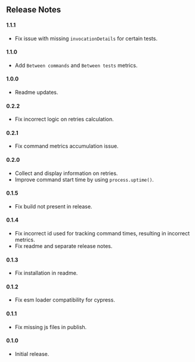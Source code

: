 ## Release Notes

#### 1.1.1

- Fix issue with missing `invocationDetails` for certain tests.

#### 1.1.0

- Add `Between commands` and `Between tests` metrics.

#### 1.0.0

- Readme updates.

#### 0.2.2

- Fix incorrect logic on retries calculation.

#### 0.2.1

- Fix command metrics accumulation issue.

#### 0.2.0

- Collect and display information on retries.
- Improve command start time by using `process.uptime()`. 

#### 0.1.5

- Fix build not present in release. 

#### 0.1.4

- Fix incorrect id used for tracking command times, resulting in incorrect metrics.
- Fix readme and separate release notes.

#### 0.1.3

- Fix installation in readme.

#### 0.1.2

- Fix esm loader compatibility for cypress.

#### 0.1.1

- Fix missing js files in publish.

#### 0.1.0

- Initial release.
